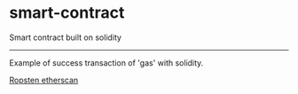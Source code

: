 # smart-contract
Smart contract built on solidity

---

Example of success transaction of 'gas' with solidity.

[Ropsten etherscan](https://ropsten.etherscan.io/tx/0x65f72add928affaae076608affd9a6dee7aaffb7a748dde22f3391d0db09b283)
